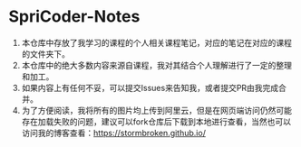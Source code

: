 # SpriCoder-Notes
1. 本仓库中存放了我学习的课程的个人相关课程笔记，对应的笔记在对应的课程的文件夹下。
2. 本仓库中的绝大多数内容来源自课程，我对其结合个人理解进行了一定的整理和加工。
3. 如果内容上有任何不妥，可以提交Issues来告知我，或者提交PR由我完成合并。
4. 为了方便阅读，我将所有的图片均上传到阿里云，但是在网页端访问仍然可能存在加载失败的问题，建议可以fork仓库后下载到本地进行查看，当然也可以访问我的博客查看：https://stormbroken.github.io/